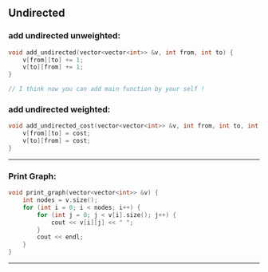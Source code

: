 ## Undirected

### add undirected unweighted:

```cpp
void add_undirected(vector<vector<int>> &v, int from, int to) {
    v[from][to] += 1;
    v[to][from] += 1;
}

// I think now you can add main function by your self !
```

### add undirected weighted:

```cpp
void add_undirected_cost(vector<vector<int>> &v, int from, int to, int cost) {
    v[from][to] = cost;
    v[to][from] = cost;
}
```

---


### Print Graph:

```cpp
void print_graph(vector<vector<int>> &v) {
    int nodes = v.size();
    for (int i = 0; i < nodes; i++) {
        for (int j = 0; j < v[i].size(); j++) {
            cout << v[i][j] << " ";
        }
        cout << endl;
    }
}
```

---